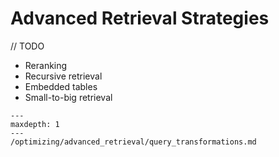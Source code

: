 # Advanced Retrieval Strategies

// TODO

* Reranking
* Recursive retrieval
* Embedded tables
* Small-to-big retrieval

```{toctree}
---
maxdepth: 1
---
/optimizing/advanced_retrieval/query_transformations.md
```
